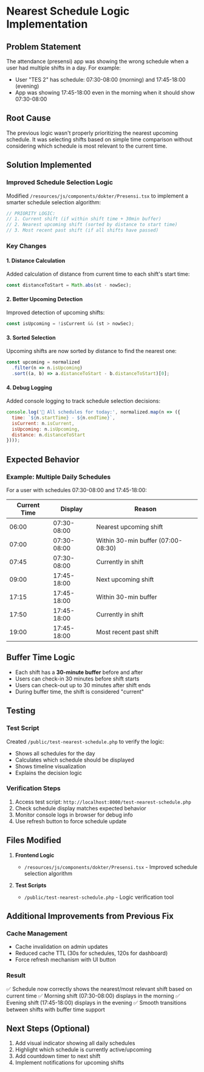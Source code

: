 # Nearest Schedule Logic Implementation

## Problem Statement
The attendance (presensi) app was showing the wrong schedule when a user had multiple shifts in a day. For example:
- User "TES 2" has schedule: 07:30-08:00 (morning) and 17:45-18:00 (evening)
- App was showing 17:45-18:00 even in the morning when it should show 07:30-08:00

## Root Cause
The previous logic wasn't properly prioritizing the nearest upcoming schedule. It was selecting shifts based on simple time comparison without considering which schedule is most relevant to the current time.

## Solution Implemented

### Improved Schedule Selection Logic
Modified `/resources/js/components/dokter/Presensi.tsx` to implement a smarter schedule selection algorithm:

```javascript
// PRIORITY LOGIC:
// 1. Current shift (if within shift time + 30min buffer)
// 2. Nearest upcoming shift (sorted by distance to start time)  
// 3. Most recent past shift (if all shifts have passed)
```

### Key Changes

#### 1. Distance Calculation
Added calculation of distance from current time to each shift's start time:
```javascript
const distanceToStart = Math.abs(st - nowSec);
```

#### 2. Better Upcoming Detection
Improved detection of upcoming shifts:
```javascript
const isUpcoming = !isCurrent && (st > nowSec);
```

#### 3. Sorted Selection
Upcoming shifts are now sorted by distance to find the nearest one:
```javascript
const upcoming = normalized
  .filter(n => n.isUpcoming)
  .sort((a, b) => a.distanceToStart - b.distanceToStart)[0];
```

#### 4. Debug Logging
Added console logging to track schedule selection decisions:
```javascript
console.log('📅 All schedules for today:', normalized.map(n => ({
  time: `${n.startTime} - ${n.endTime}`,
  isCurrent: n.isCurrent,
  isUpcoming: n.isUpcoming,
  distance: n.distanceToStart
})));
```

## Expected Behavior

### Example: Multiple Daily Schedules
For a user with schedules 07:30-08:00 and 17:45-18:00:

| Current Time | Display | Reason |
|-------------|---------|---------|
| 06:00 | 07:30-08:00 | Nearest upcoming shift |
| 07:00 | 07:30-08:00 | Within 30-min buffer (07:00-08:30) |
| 07:45 | 07:30-08:00 | Currently in shift |
| 09:00 | 17:45-18:00 | Next upcoming shift |
| 17:15 | 17:45-18:00 | Within 30-min buffer |
| 17:50 | 17:45-18:00 | Currently in shift |
| 19:00 | 17:45-18:00 | Most recent past shift |

## Buffer Time Logic
- Each shift has a **30-minute buffer** before and after
- Users can check-in 30 minutes before shift starts
- Users can check-out up to 30 minutes after shift ends
- During buffer time, the shift is considered "current"

## Testing

### Test Script
Created `/public/test-nearest-schedule.php` to verify the logic:
- Shows all schedules for the day
- Calculates which schedule should be displayed
- Shows timeline visualization
- Explains the decision logic

### Verification Steps
1. Access test script: `http://localhost:8000/test-nearest-schedule.php`
2. Check schedule display matches expected behavior
3. Monitor console logs in browser for debug info
4. Use refresh button to force schedule update

## Files Modified

1. **Frontend Logic**
   - `/resources/js/components/dokter/Presensi.tsx` - Improved schedule selection algorithm

2. **Test Scripts**
   - `/public/test-nearest-schedule.php` - Logic verification tool

## Additional Improvements from Previous Fix

### Cache Management
- Cache invalidation on admin updates
- Reduced cache TTL (30s for schedules, 120s for dashboard)
- Force refresh mechanism with UI button

### Result
✅ Schedule now correctly shows the nearest/most relevant shift based on current time
✅ Morning shift (07:30-08:00) displays in the morning
✅ Evening shift (17:45-18:00) displays in the evening
✅ Smooth transitions between shifts with buffer time support

## Next Steps (Optional)
1. Add visual indicator showing all daily schedules
2. Highlight which schedule is currently active/upcoming
3. Add countdown timer to next shift
4. Implement notifications for upcoming shifts